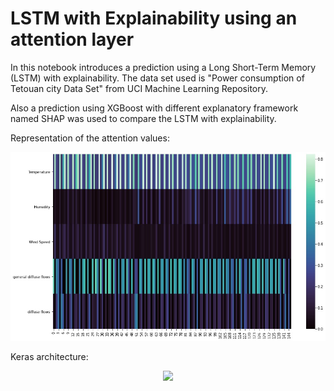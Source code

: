 # LSTM with Explainability using an attention layer

In this notebook introduces a prediction using a Long Short-Term Memory (LSTM) with explainability. The data set used is "Power consumption of Tetouan city Data Set" from UCI Machine Learning Repository.

Also a prediction using XGBoost with different explanatory framework named SHAP was used to compare the LSTM with explainability.

Representation of the attention values:

![alt text](https://github.com/gonzalezcortes/LSTM-with-attention-layer/blob/main/attention_values.jpg?raw=true)

Keras architecture:

<p align="center">
 <img src="[![alt text](https://github.com/gonzalezcortes/LSTM-with-attention-layer/blob/main/index.png?raw=true)](https://github.com/gonzalezcortes/LSTM-with-attention-layer/blob/main/index.png)" />
 </p>
